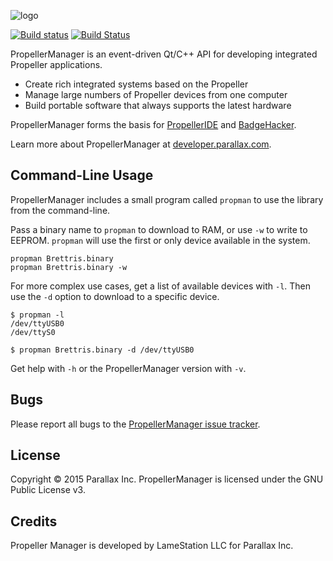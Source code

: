 ![logo](https://raw.githubusercontent.com/parallaxinc/PropellerManager/master/gfx/PropellerManager.png)

[![Build status](https://ci.appveyor.com/api/projects/status/8mwhkfrbnvuwlo1m?svg=true)](https://ci.appveyor.com/project/bweir/propellermanager) [![Build Status](https://travis-ci.org/parallaxinc/PropellerManager.svg)](https://travis-ci.org/parallaxinc/PropellerManager)

PropellerManager is an event-driven Qt/C++ API for developing integrated Propeller applications.

- Create rich integrated systems based on the Propeller
- Manage large numbers of Propeller devices from one computer
- Build portable software that always supports the latest hardware

PropellerManager forms the basis for [PropellerIDE](https://github.com/parallaxinc/PropellerIDE) and [BadgeHacker](https://github.com/parallaxinc/BadgeHacker).

Learn more about PropellerManager at [developer.parallax.com](http://developer.parallax.com/projects/propellermanager/doc/html/).


## Command-Line Usage

PropellerManager includes a small program called `propman` to use the library from the command-line.

Pass a binary name to `propman` to download to RAM, or use `-w` to write to EEPROM. `propman` will use the first or only device available in the system.

    propman Brettris.binary
    propman Brettris.binary -w

For more complex use cases, get a list of available devices with `-l`. Then use the `-d` option to download to a specific device.

    $ propman -l
    /dev/ttyUSB0
    /dev/ttyS0

    $ propman Brettris.binary -d /dev/ttyUSB0

Get help with `-h` or the PropellerManager version with `-v`.

## Bugs

Please report all bugs to the [PropellerManager issue tracker](https://lamestation.atlassian.net/projects/PROPMAN/issues).

## License

Copyright © 2015 Parallax Inc. PropellerManager is licensed under the GNU Public License v3.

## Credits

Propeller Manager is developed by LameStation LLC for Parallax Inc.
